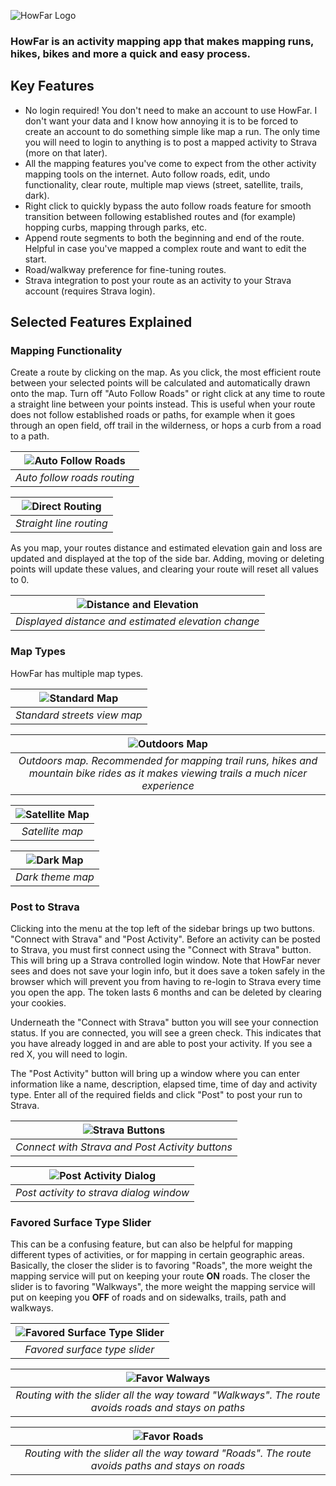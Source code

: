 ![HowFar Logo](./public/how_far_logo_complete.png)

### HowFar is an activity mapping app that makes mapping runs, hikes, bikes and more a quick and easy process.

## Key Features
- No login required! You don't need to make an account to use HowFar. I don't want your data and I know how annoying it is to be forced to create an account to do something simple like map a run. The only time you will need to login to anything is to post a mapped activity to Strava (more on that later).
- All the mapping features you've come to expect from the other activity mapping tools on the internet. Auto follow roads, edit, undo functionality, clear route, multiple map views (street, satellite, trails, dark).
- Right click to quickly bypass the auto follow roads feature for smooth transition between following established routes and (for example) hopping curbs, mapping through parks, etc.
- Append route segments to both the beginning and end of the route. Helpful in case you've mapped a complex route and want to edit the start.
- Road/walkway preference for fine-tuning routes.
- Strava integration to post your route as an activity to your Strava account (requires Strava login).

## Selected Features Explained
### Mapping Functionality
Create a route by clicking on the map. As you click, the most efficient route between your selected points will be calculated and automatically drawn onto the map. Turn off "Auto Follow Roads" or right click at any time to route a straight line between your points instead. This is useful when your route does not follow established roads or paths, for example when it goes through an open field, off trail in the wilderness, or hops a curb from a road to a path.

| ![Auto Follow Roads](./assets/routing.png) |
|:-:|
| *Auto follow roads routing* |

| ![Direct Routing](./assets/straight_line.png) |
|:-:|
| *Straight line routing* |

As you map, your routes distance and estimated elevation gain and loss are updated and displayed at the top of the side bar. Adding, moving or deleting points will update these values, and clearing your route will reset all values to 0.

| ![Distance and Elevation](./assets/distance_ele.png) |
|:-:|
| *Displayed distance and estimated elevation change* |

###  Map Types
HowFar has multiple map types.

| ![Standard Map](./assets/standard_map.png) |
|:-:|
| *Standard streets view map* |

| ![Outdoors Map](./assets/outdoor_map.png) |
|:-:|
| *Outdoors map. Recommended for mapping trail runs, hikes and mountain bike rides as it makes viewing trails a much nicer experience* |

| ![Satellite Map](./assets/satellite_map.png) |
|:-:|
| *Satellite map* |

| ![Dark Map](./assets/dark_map.png) |
|:-:|
| *Dark theme map* |


### Post to Strava
Clicking into the menu at the top left of the sidebar brings up two buttons. "Connect with Strava" and "Post Activity". Before an activity can be posted to Strava, you must first connect using the "Connect with Strava" button. This will bring up a Strava controlled login window. Note that HowFar never sees and does not save your login info, but it does save a token safely in the browser which will prevent you from having to re-login to Strava every time you open the app. The token lasts 6 months and can be deleted by clearing your cookies.

Underneath the "Connect with Strava" button you will see your connection status. If you are connected, you will see a green check. This indicates that you have already logged in and are able to post your activity. If you see a red X, you will need to login.

The "Post Activity" button will bring up a window where you can enter information like a name, description, elapsed time, time of day and activity type. Enter all of the required fields and click "Post" to post your run to Strava.

| ![Strava Buttons](./assets/strava_buttons.png) |
|:-:|
| *Connect with Strava and Post Activity buttons* |


| ![Post Activity Dialog](./assets/post_dialog.png) |
|:-:|
| *Post activity to strava dialog window* |

### Favored Surface Type Slider
This can be a confusing feature, but can also be helpful for mapping different types of activities, or for mapping in certain geographic areas. Basically, the closer the slider is to favoring "Roads", the more weight the mapping service will put on keeping your route **ON** roads. The closer the slider is to favoring "Walkways", the more weight the mapping service will put on keeping you **OFF** of roads and on sidewalks, trails, path and walkways.

| ![Favored Surface Type Slider](./assets/favor_slider.png) |
|:-:|
| *Favored surface type slider* |

| ![Favor Walways](./assets/favor_walkways.png) |
|:-:|
| *Routing with the slider all the way toward "Walkways". The route avoids roads and stays on paths* |

| ![Favor Roads](./assets/favor_roads.png) |
|:-:|
| *Routing with the slider all the way toward "Roads". The route avoids paths and stays on roads* |